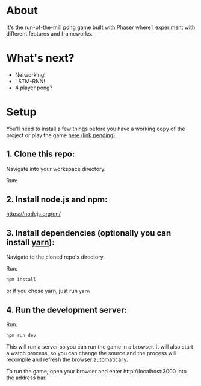 # About

It's the run-of-the-mill pong game built with Phaser where I experiment with different features and frameworks.

# What's next?
- Networking!
- LSTM-RNN!
- 4 player pong?

# Setup
You'll need to install a few things before you have a working copy of the project or play the game [here (link pending)]().

## 1. Clone this repo:

Navigate into your workspace directory.

Run:

## 2. Install node.js and npm:

https://nodejs.org/en/

## 3. Install dependencies (optionally you can install [yarn](https://yarnpkg.com/)):

Navigate to the cloned repo's directory.

Run:

```npm install```

or if you chose yarn, just run ```yarn```

## 4. Run the development server:

Run:

```npm run dev```

This will run a server so you can run the game in a browser. It will also start a watch process, so you can change the source and the process will recompile and refresh the browser automatically.

To run the game, open your browser and enter http://localhost:3000 into the address bar.
